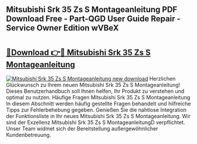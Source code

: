 ## Mitsubishi Srk 35 Zs S Montageanleitung PDF Download Free - Part-QGD User Guide Repair - Service Owner Edition wVBeX

# <h2><a href="http://df8ahkr.blite.top/?on=Mitsubishi+Srk+35+Zs+S+Montageanleitung">🔗Download 👉🔴 Mitsubishi Srk 35 Zs S Montageanleitung</a></h2>

[![Mitsubishi Srk 35 Zs S Montageanleitung new download](https://i.imgur.com/lujVjoI.png)](http://df8ahkr.blite.top/?on=Mitsubishi+Srk+35+Zs+S+Montageanleitung)
Herzlichen Glückwunsch zu Ihrem neuen Mitsubishi Srk 35 Zs S Montageanleitung! Dieses Benutzerhandbuch soll Ihnen helfen, Ihr Produkt zu verstehen und optimal zu nutzen. Häufige Fragen Mitsubishi Srk 35 Zs S Montageanleitung In diesem Abschnitt werden häufig gestellte Fragen behandelt und hilfreiche Tipps zur Fehlerbehebung gegeben. Genießen Sie die nahtlose Integration der Funktionsliste in Ihr neues Mitsubishi Srk 35 Zs S Montageanleitung. Wir sind der Exzellenz Mitsubishi Srk 35 Zs S MontageanleitungD verpflichtet. Unser Team widmet sich der Bereitstellung außergewöhnlicher Kundenbetreuung.
